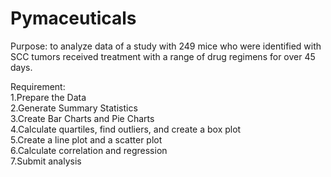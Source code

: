 # Pymaceuticals 
Purpose: to analyze data of a study with 249 mice who were identified with SCC tumors received treatment with a range of drug regimens for over 45 days. <br>

Requirement: <br>
1.Prepare the Data <br>
2.Generate Summary Statistics <br>
3.Create Bar Charts and Pie Charts <br>
4.Calculate quartiles, find outliers, and create a box plot<br>
5.Create a line plot and a scatter plot <br>
6.Calculate correlation and regression <br>
7.Submit analysis <br>



